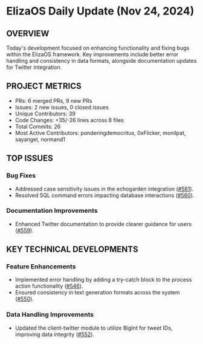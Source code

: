 # ElizaOS Daily Update (Nov 24, 2024)

## OVERVIEW 
Today's development focused on enhancing functionality and fixing bugs within the ElizaOS framework. Key improvements include better error handling and consistency in data formats, alongside documentation updates for Twitter integration.

## PROJECT METRICS
- PRs: 6 merged PRs, 9 new PRs
- Issues: 2 new issues, 0 closed issues
- Unique Contributors: 39
- Code Changes: +35/-26 lines across 8 files
- Total Commits: 26
- Most Active Contributors: ponderingdemocritus, 0xFlicker, monilpat, sayangel, normand1

## TOP ISSUES
### Bug Fixes
- Addressed case sensitivity issues in the echogarden integration ([#561](https://github.com/elizaos/eliza/issues/561)).
- Resolved SQL command errors impacting database interactions ([#560](https://github.com/elizaos/eliza/issues/560)).

### Documentation Improvements
- Enhanced Twitter documentation to provide clearer guidance for users ([#559](https://github.com/elizaos/eliza/issues/559)).

## KEY TECHNICAL DEVELOPMENTS
### Feature Enhancements
- Implemented error handling by adding a try-catch block to the process action functionality ([#546](https://github.com/elizaos/eliza/pull/546)).
- Ensured consistency in text generation formats across the system ([#550](https://github.com/elizaos/eliza/pull/550)).

### Data Handling Improvements
- Updated the client-twitter module to utilize BigInt for tweet IDs, improving data integrity ([#552](https://github.com/elizaos/eliza/pull/552)).